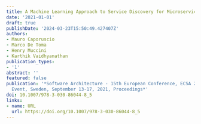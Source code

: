 ```yaml
---
title: A Machine Learning Approach to Service Discovery for Microservice Architectures
date: '2021-01-01'
draft: true
publishDate: '2024-03-23T15:50:49.427407Z'
authors:
- Mauro Caporuscio
- Marco De Toma
- Henry Muccini
- Karthik Vaidhyanathan
publication_types:
- '1'
abstract: ''
featured: false
publication: '*Software Architecture - 15th European Conference, ECSA 2021, Virtual
  Event, Sweden, September 13-17, 2021, Proceedings*'
doi: 10.1007/978-3-030-86044-8_5
links:
- name: URL
  url: https://doi.org/10.1007/978-3-030-86044-8_5
---
```


